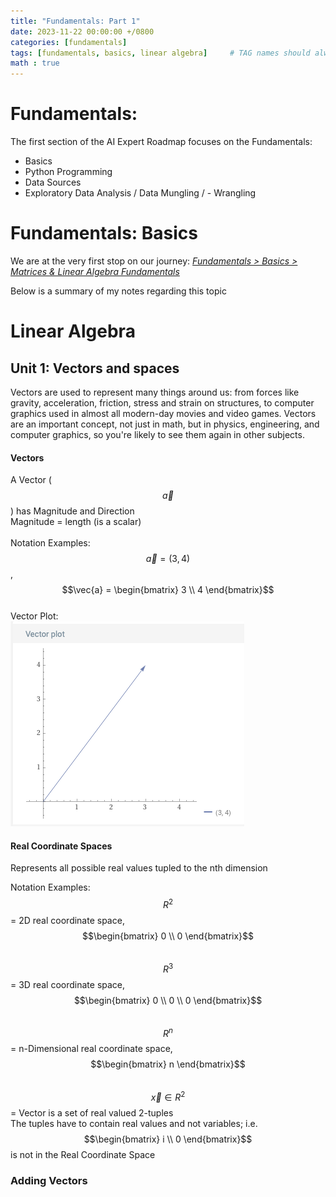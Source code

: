 ```yaml
---
title: "Fundamentals: Part 1"
date: 2023-11-22 00:00:00 +/0800
categories: [fundamentals]
tags: [fundamentals, basics, linear algebra]     # TAG names should always be lowercase
math : true
---
```


# Fundamentals:
The first section of the AI Expert Roadmap focuses on the Fundamentals:
- Basics
- Python Programming
- Data Sources
- Exploratory Data Analysis / Data Mungling / - Wrangling


# Fundamentals: Basics
We are at the very first stop on our journey: [_Fundamentals > Basics > Matrices & Linear Algebra Fundamentals_](https://www.khanacademy.org/math/linear-algebra)

Below is a summary of my notes regarding this topic

# Linear Algebra
## Unit 1: Vectors and spaces

Vectors are used to represent many things around us: from forces like gravity, acceleration, friction, stress and strain on structures, to computer graphics used in almost all modern-day movies and video games. Vectors are an important concept, not just in math, but in physics, engineering, and computer graphics, so you're likely to see them again in other subjects.

#### Vectors
A Vector ($$\vec{a}$$) has Magnitude and Direction\
  Magnitude = length (is a scalar)\
\
Notation Examples:\
$$\vec{a} = (3, 4)$$,  $$\vec{a} = \begin{bmatrix} 3 \\ 4 \end{bmatrix}$$
\
Vector Plot:\
![Vector Example](/assets/img/2023-11-22-fundamentals-part1/Vector1.png)

#### Real Coordinate Spaces
Represents all possible real values tupled to the nth dimension

Notation Examples:\
$$R^2$$ = 2D real coordinate space, $$\begin{bmatrix} 0 \\ 0 \end{bmatrix}$$
\
$$R^3$$ = 3D real coordinate space, $$\begin{bmatrix} 0 \\ 0 \\ 0 \end{bmatrix}$$
\
$$R^n$$ = n-Dimensional real coordinate space, $$\begin{bmatrix} n \end{bmatrix}$$
\
$$\vec{x} \in R^2$$ = Vector is a set of real valued 2-tuples\
The tuples have to contain real values and not variables; i.e. $$\begin{bmatrix} i \\ 0 \end{bmatrix}$$ is not in the Real Coordinate Space

### Adding Vectors

